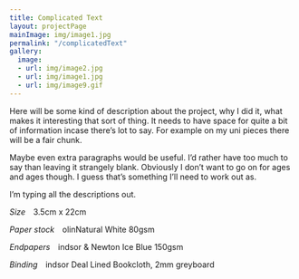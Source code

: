 ```yaml
---
title: Complicated Text
layout: projectPage
mainImage: img/image1.jpg
permalink: "/complicatedText"
gallery:
  image:
  - url: img/image2.jpg
  - url: img/image1.jpg
  - url: img/image9.gif
---
```


Here will be some kind of description about the project, why I did it, what makes it interesting that sort of thing. It needs to have space for quite a bit of information incase there’s lot to say. For example on my uni pieces there will be a fair chunk.

Maybe even extra paragraphs would be useful. I’d rather have too much to say than leaving it strangely blank. Obviously I don’t want to go on for ages and ages though. I guess that’s something I’ll need to work out as.

I’m typing all the descriptions out.

*Size*&emsp;3.5cm x 22cm

*Paper stock*&emsp;olinNatural White 80gsm

*Endpapers*&emsp;indsor & Newton Ice Blue 150gsm

*Binding*&emsp;indsor Deal Lined Bookcloth, 2mm greyboard